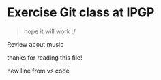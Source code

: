 # Exercise Git class at IPGP

> hope it will work :/

Review about music

thanks for reading this file!


new line from vs code